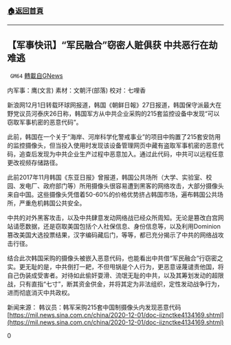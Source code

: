 ###  [:house:返回首頁](https://github.com/ourhimalayas/txt)
---

## 【军事快讯】“军民融合”窃密人赃俱获 中共恶行在劫难逃
` GM64` [轉載自GNews](https://gnews.org/zh-hans/606282/)

内军事：鹰(文言) 素材：文朝汗(部落) 校对：七哩香

新浪网12月1日转载环球网报道，韩国《朝鲜日報》27日报道，韩国保守派最大在野党议员河泰庆26日称，韩国军方从中共企业采购的215套监控设备中发现“可以窃取军事机密的恶意代码”。

此前，韩国在一个关于“海岸、河岸科学化警戒事业”的项目中购置了215套安防用的监控摄像头，但当投入使用时发现该设备管理网页中藏有盗取军事机密的恶意代码，追查后发现为中共企业生产过程中恶意加入。通过此代码，中共可以远程任意更改视频存储路径。

此前2017年11月韩国《东亚日报》曾报道，韩国公共场所（大学、实验室、校园、发电厂、政府部门等）所用摄像头很容易遭到黑客的网络攻击，大部分摄像头来自中国。这些摄像头凭借着50-60%的价格优势挤占韩国市场，遍布韩国公共场所，严重危机韩国公共安全。

中共的对外黑客攻击，以及中共肆意发动网络战已经众所周知。无论是篡改白宫网站请愿数据，还是窃取美国包括个人社保信息、身份信息等，以及利用Dominion篡改美国大选投票结果，汉字编码藏后门，等等，都已充分揭示了中共的网络战攻击行径。

结合此次韩国采购的摄像头被嵌入恶意代码，也能看出中共借“军民融合”行窃密之实。更无耻的是，中共倒打一耙，不但甩锅是个人行为，更恶意诬蔑谴责他国，将自己伪装成受害者。对待如此偷奸耍滑、流氓无耻的中共，以及其筹划发动的超限战，只有直指“七寸”，断其资金供金，并将其定为非法组织，定性发动战争行为，进而彻底消灭中共政权。

新闻来源：
韩议员：韩军采购215套中国制摄像头内发现恶意代码
[https://mil.news.sina.com.cn/china/2020-12-01/doc-iiznctke4134169.shtml](https://mil.news.sina.com.cn/china/2020-12-01/doc-iiznctke4134169.shtml)

0

